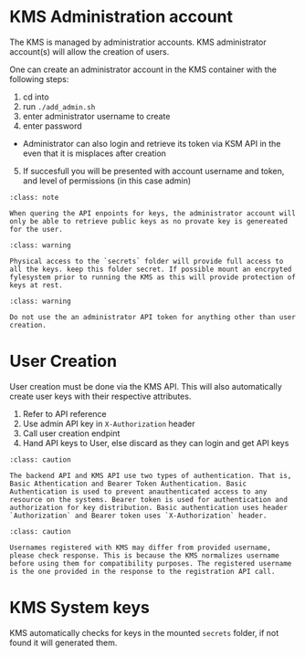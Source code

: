 # KMS Administration account

The KMS is managed by administratior accounts. KMS administrator account(s) will allow the creation of users.

One can create an administrator account in the KMS container with the following steps:
1. cd into <kms-project-root>
2. run `./add_admin.sh`
3. enter administrator username to create
4. enter password
  - Administrator can also login and retrieve its token via KSM API in the even that it is misplaces after creation
5. If succesfull you will be presented with account username and token, and level of permissions (in this case admin)



```{admonition} Note
:class: note

When quering the API enpoints for keys, the administrator account will only be able to retrieve public keys as no provate key is genereated for the user.
```

```{admonition} Warning
:class: warning

Physical access to the `secrets` folder will provide full access to all the keys. keep this folder secret. If possible mount an encrpyted fylesystem prior to running the KMS as this will provide protection of keys at rest.
```

```{admonition} Warning
:class: warning

Do not use the an administrator API token for anything other than user creation.
```


# User Creation 

User creation must be done via the KMS API. This will also automatically create user keys with their respective attributes. 

1. Refer to API reference
2. Use admin API key in `X-Authorization` header
3. Call user creation endpint 
4. Hand API keys to User, else discard as they can login and get API keys


```{admonition} Server authentication and authorization
:class: caution

The backend API and KMS API use two types of authentication. That is, Basic Athentication and Bearer Token Authentication. Basic Authentication is used to prevent anauthenticated access to any resource on the systems. Bearer token is used for authentication and authorization for key distribution. Basic authentication uses header `Authorization` and Bearer token uses `X-Authorization` header. 
```

```{admonition} Registered Username
:class: caution

Usernames registered with KMS may differ from provided username, please check response. This is because the KMS normalizes username before using them for compatibility purposes. The registered username is the one provided in the response to the registration API call.
```

# KMS System keys

KMS automatically checks for keys in the mounted `secrets` folder, if not found it will generated them.